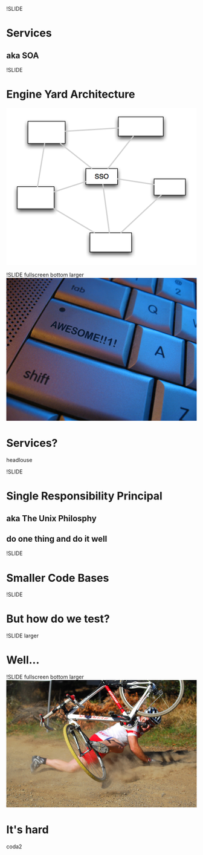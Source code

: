 !SLIDE
# Services
## aka SOA

!SLIDE
# Engine Yard Architecture
![](ey_arch.png)

!SLIDE fullscreen bottom larger
![](awesome.jpg)
# Services?
<span class="flickr caption">headlouse</span>

!SLIDE
# Single Responsibility Principal
## aka The Unix Philosphy
## do one thing and do it well

!SLIDE
# Smaller Code Bases

!SLIDE
# But how do we test?

!SLIDE larger
# Well...

!SLIDE fullscreen bottom larger
![](fail.jpg)
# It's hard
<span class="flickr caption">coda2</span>

